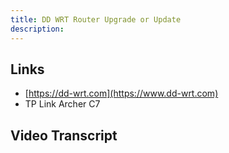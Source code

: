 ```yaml
---
title: DD WRT Router Upgrade or Update
description:
---
```


## Links

* [https://dd-wrt.com](https://www.dd-wrt.com)
* TP Link Archer C7


## Video Transcript